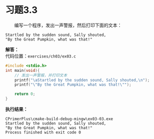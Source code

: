 # 习题3.3

&emsp;&emsp;编写一个程序，发出一声警报，然后打印下面的文本：
```
Startled by the sudden sound, Sally shouted,
"By the Great Pumpkin, what was that!"
```

**解答：**  
代码位置：`exercises/ch03/ex03.c`
```c
#include <stdio.h>
int main(void){
    // 发出一声警报，并打印文本
    printf("\aStartled by the sudden sound, Sally shouted,\n");
    printf("\"By the Great Pumpkin, what was that!\"");

    return 0;
}
```

**执行结果：**
```
CPrimerPlus\cmake-build-debug-mingw\ex03-03.exe
Startled by the sudden sound, Sally shouted,
"By the Great Pumpkin, what was that!"
Process finished with exit code 0
```